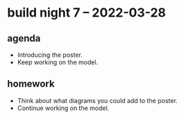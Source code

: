 # build night 7 – 2022-03-28

## agenda

- Introducing the poster.
- Keep working on the model.

## homework

- Think about what diagrams you could add to the poster.
- Continue working on the model.
